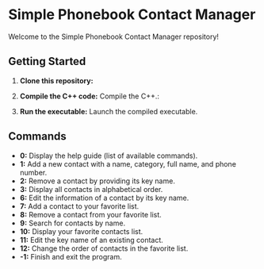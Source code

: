 # Simple Phonebook Contact Manager

Welcome to the Simple Phonebook Contact Manager repository!

## Getting Started

1. **Clone this repository:**

2. **Compile the C++ code:** Compile the C++.:
  

3. **Run the executable:** Launch the compiled executable.
   
## Commands

- **0:** Display the help guide (list of available commands).
- **1:** Add a new contact with a name, category, full name, and phone number.
- **2:** Remove a contact by providing its key name.
- **3:** Display all contacts in alphabetical order.
- **6:** Edit the information of a contact by its key name.
- **7:** Add a contact to your favorite list.
- **8:** Remove a contact from your favorite list.
- **9:** Search for contacts by name.
- **10:** Display your favorite contacts list.
- **11:** Edit the key name of an existing contact.
- **12:** Change the order of contacts in the favorite list.
- **-1:** Finish and exit the program.

